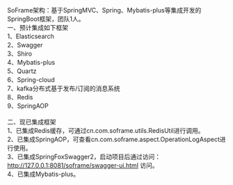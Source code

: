 SoFrame架构：基于SpringMVC、Spring、Mybatis-plus等集成开发的SpringBoot框架，团队1人。<br>
一、预计集成如下框架<br>
1、Elasticsearch<br>
2、Swagger<br>
3、Shiro<br>
4、Mybatis-plus<br>
5、Quartz<br>
6、Spring-cloud<br>
7、kafka分布式基于发布/订阅的消息系统<br>
8、Redis<br>
9、SpringAOP<br>
<br>
二、现已集成框架<br>
1、已集成Redis缓存，可通过cn.com.soframe.utils.RedisUtil进行调用。<br>
2、已集成SpringAOP，可查看cn.com.soframe.aspect.OperationLogAspect进行使用。<br>
3、已集成SpringFoxSwagger2，启动项目后通过访问：http://127.0.0.1:8081/soframe/swagger-ui.html 访问。<br>
4、已集成Mybatis-plus。<br>

